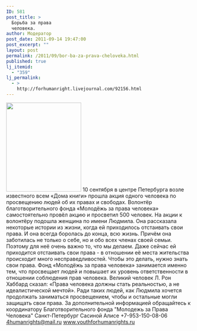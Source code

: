 ```yaml
---
ID: 581
post_title: >
  Борьба за права
  человека.
author: Модератор
post_date: 2011-09-14 19:47:00
post_excerpt: ""
layout: post
permalink: /2011/09/bor-ba-za-prava-cheloveka.html
published: true
lj_itemid:
  - "359"
lj_permalink:
  - >
    http://forhumanright.livejournal.com/92156.html
---
```

<a href="http://pics.livejournal.com/forhumanright/pic/00008r2h/"><img src="http://pics.livejournal.com/forhumanright/pic/00008r2h" width="202" height="240" border='0'/></a> 10 сентября в центре Петербурга возле известного всем «Дома книги» прошла акция одного человека по просвещению людей об их правах и свободах. Волонтёр благотворительного фонда «Молодёжь за права человека» самостоятельно провёл акцию и просветил 500 человек.
На акции к волонтёру подошла женщина по имени Людмила. Она рассказала некоторые истории из жизни, когда ей приходилось отстаивать свои права. И она всегда боролась до конца, всю жизнь. Причём она заботилась не только о себе, но и обо всех членах своей семьи. Поэтому для неё очень важно то, что мы делаем. Даже сейчас ей приходится отстаивать свои права - в отношении её места жительства происходит много несправедливостей. Чтобы это делать, нужно знать свои права. Фонд «Молодёжь за права человека» занимается именно тем, что просвещает людей и повышает их уровень ответственности в отношении соблюдения прав человека.
Великий человек Л. Рон Хаббард сказал: «Права человека должны стать реальностью, а не идеалистической мечтой». Ради таких людей, как Людмила хочется продолжать заниматься просвещением, чтобы и остальные могли защищать свои права.
За дополнительной информацией обращайтесь к координатору
Благотворительного фонда
"Молодежь за Права Человека" Санкт-Петербург 
Сасиной Алисе 
+7-953-150-08-06 
4humanrights@mail.ru
www.youthforhumanrights.ru